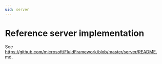 ```yaml
---
uid: server
---
```


# Reference server implementation

See <https://github.com/microsoft/FluidFramework/blob/master/server/README.md>.
